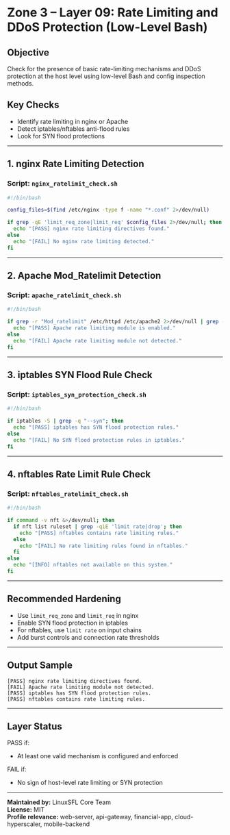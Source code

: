# Zone 3 – Layer 09: Rate Limiting and DDoS Protection (Low-Level Bash)

## Objective
Check for the presence of basic rate-limiting mechanisms and DDoS protection at the host level using low-level Bash and config inspection methods.

## Key Checks
- Identify rate limiting in nginx or Apache
- Detect iptables/nftables anti-flood rules
- Look for SYN flood protections

---

## 1. nginx Rate Limiting Detection

### Script: `nginx_ratelimit_check.sh`
```bash
#!/bin/bash

config_files=$(find /etc/nginx -type f -name "*.conf" 2>/dev/null)

if grep -qE 'limit_req_zone|limit_req' $config_files 2>/dev/null; then
  echo "[PASS] nginx rate limiting directives found."
else
  echo "[FAIL] No nginx rate limiting detected."
fi
```

---

## 2. Apache Mod_Ratelimit Detection

### Script: `apache_ratelimit_check.sh`
```bash
#!/bin/bash

if grep -r "Mod_ratelimit" /etc/httpd /etc/apache2 2>/dev/null | grep -qi "on"; then
  echo "[PASS] Apache rate limiting module is enabled."
else
  echo "[FAIL] Apache rate limiting module not detected."
fi
```

---

## 3. iptables SYN Flood Rule Check

### Script: `iptables_syn_protection_check.sh`
```bash
#!/bin/bash

if iptables -S | grep -q "--syn"; then
  echo "[PASS] iptables has SYN flood protection rules."
else
  echo "[FAIL] No SYN flood protection rules in iptables."
fi
```

---

## 4. nftables Rate Limit Rule Check

### Script: `nftables_ratelimit_check.sh`
```bash
#!/bin/bash

if command -v nft &>/dev/null; then
  if nft list ruleset | grep -qiE 'limit rate|drop'; then
    echo "[PASS] nftables contains rate limiting rules."
  else
    echo "[FAIL] No rate limiting rules found in nftables."
  fi
else
  echo "[INFO] nftables not available on this system."
fi
```

---

## Recommended Hardening
- Use `limit_req_zone` and `limit_req` in nginx
- Enable SYN flood protection in iptables
- For nftables, use `limit rate` on input chains
- Add burst controls and connection rate thresholds

---

## Output Sample
```
[PASS] nginx rate limiting directives found.
[FAIL] Apache rate limiting module not detected.
[PASS] iptables has SYN flood protection rules.
[PASS] nftables contains rate limiting rules.
```

---

## Layer Status
PASS if:
- At least one valid mechanism is configured and enforced

FAIL if:
- No sign of host-level rate limiting or SYN protection

---

**Maintained by:** LinuxSFL Core Team  
**License:** MIT  
**Profile relevance:** web-server, api-gateway, financial-app, cloud-hyperscaler, mobile-backend

